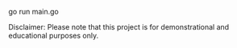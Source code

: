 go run main.go

Disclaimer: Please note that this project is for demonstrational and educational purposes only.